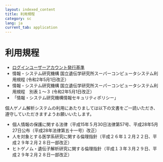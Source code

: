 ```yaml
---
layout: indexed_content
title: 利用規程
category: sc
lang: ja
current_tab: application
---
```


# 利用規程

- [ログインユーザーアカウント発行基準](/sc/application/criteria.html)
- 情報・システム研究機構 国立遺伝学研究所スーパーコンピュータシステム利用規程 (令和2年5月1日改正）
- 情報・システム研究機構 国立遺伝学研究所スーパーコンピュータシステム利用規程　別表１〜３ (令和2年5月1日改正）
- 「情報・システム研究機構情報セキュリティポリシー」

 

個人ゲノム解析システムの利用にあたりましては以下の文書をご一読いただき、遵守していただきますようお願いいたします。

- 個人情報の保護に関する法律（平成15年５月30日法律第57号、平成28年5月27日公布（平成28年法律第五十一号）改正）
- 人を対象とする医学系研究に関する倫理指針（平成２６年１２月２２日、平成２９年２月２８日一部改正）
- ヒトゲノム・遺伝子解析研究に関する倫理指針（平成１３年３月２９日、平成２９年２月２８日一部改正）

